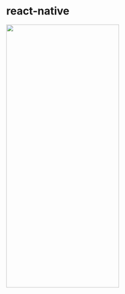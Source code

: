 # react-native

<img src="https://github.com/atchara-y/react-native/assets/26090444/8e66d530-5be3-4b58-abf8-97975766bb66" width="300" height="700">

